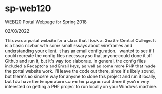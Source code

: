 # sp-web120
WEB120 Portal Webpage for Spring 2018

02/03/2022

This was a portal website for a class that I took at Seattle Central College. It is a basic navbar with some small essays about wireframes and understanding your client. It has an email configuration. I wanted to see if I could recreate the config files necessary so that anyone could clone it off Github and run it, but it's way too elaborate. In general, the config files included a Recaptcha and Email keys, as well as some more PHP that made the portal website work. I'll leave the code out there, since it's likely sound, but there's no sincere way for anyone to clone this project and run it locally, but I do have the temperature converter program out there if you're very interested on getting a PHP project to run locally on your Windows machine. 
